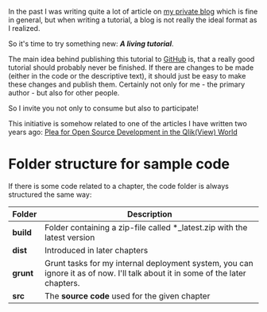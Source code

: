 
In the past I was writing quite a lot of article on [my private blog](http://www.qlikblog.at) which is fine in general, but when writing a tutorial, a blog is not really the ideal format as I realized.

So it's time to try something new: ***A living tutorial***.

The main idea behind publishing this tutorial to [GitHub](http://github.com) is, that a really good tutorial should probably never be finished. If there are changes to be made (either in the code or the descriptive text), it should just be easy to make these changes and publish them. Certainly not only for me - the primary author - but also for other people.

So I invite you not only to consume but also to participate!

This initiative is somehow related to one of the articles I have written two years ago: [Plea for Open Source Development in the Qlik(View) World](http://www.qlikblog.at/3040/plea-for-open-source-development-in-the-qlikview-world/)

# Folder structure for sample code

If there is some code related to a chapter, the code folder is always structured the same way:

Folder				| Description
-------------------	| -------------------------------------------------------------
**build**			| Folder containing a zip-file called *_latest.zip with the latest version
**dist**			| Introduced in later chapters
**grunt**			| Grunt tasks for my internal deployment system, you can ignore it as of now. I'll talk about it in some of the later chapters.
**src**				| The **source code** used for the given chapter

